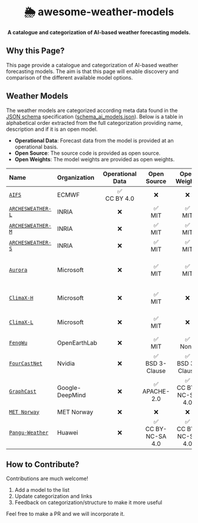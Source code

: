 <h1 align="center">
    🌦️ awesome-weather-models
    <br>
</h1>

<p align="center">
    <strong>A catalogue and categorization of AI-based weather forecasting models. 
   </strong>
</p>

## Why this Page?
This page provide a catalogue and categorization of AI-based weather forecasting models. The aim is that this page will enable discovery and comparison of the different available model options. 

## Weather Models
The weather models are categorized according meta data found in the [JSON schema](https://json-schema.org/) specification ([schema_ai_models.json](https://github.com/rebase-energy/awesome-weather-models/blob/main/schema_ai_models.json)). Below is a table in alphabetical order extracted from the full categorization providing name, description and if it is an open model. 

* **Operational Data**: Forecast data from the model is provided at an operational basis.
* **Open Source**: The source code is provided as open source. 
* **Open Weights**: The model weights are provided as open weights. 

| Name | Organization | Operational Data | Open Source | Open Weights | Links |
| :--- | :--- | :---: | :---: | :---: | :---: |
|[`AIFS`](https://github.com/rebase-energy/awesome-weather-models/blob/a86f37f003e0e53a3035228e3eee0d7bbec8c26e/data_ai_models.json#L2-L27)|ECMWF|✅ <br> CC BY 4.0|❌|❌|[[paper]](https://arxiv.org/abs/2406.01465), [[access]](https://www.ecmwf.int/en/forecasts/dataset/aifs-machine-learning-data)|
|[`ARCHESWEATHER-L`](https://github.com/rebase-energy/awesome-weather-models/blob/a86f37f003e0e53a3035228e3eee0d7bbec8c26e/data_ai_models.json#L29-L55)|INRIA|❌|✅ <br> MIT|✅ <br> MIT|[[code]](https://github.com/gcouairon/ArchesWeather), [[paper]](https://arxiv.org/abs/2405.14527)|
|[`ARCHESWEATHER-M`](https://github.com/rebase-energy/awesome-weather-models/blob/a86f37f003e0e53a3035228e3eee0d7bbec8c26e/data_ai_models.json#L57-L83)|INRIA|❌|✅ <br> MIT|✅ <br> MIT|[[code]](https://github.com/gcouairon/ArchesWeather), [[paper]](https://arxiv.org/abs/2405.14527)|
|[`ARCHESWEATHER-S`](https://github.com/rebase-energy/awesome-weather-models/blob/a86f37f003e0e53a3035228e3eee0d7bbec8c26e/data_ai_models.json#L85-L111)|INRIA|❌|✅ <br> MIT|✅ <br> MIT|[[code]](https://github.com/gcouairon/ArchesWeather), [[paper]](https://arxiv.org/abs/2405.14527)|
|[`Aurora`](https://github.com/rebase-energy/awesome-weather-models/blob/a86f37f003e0e53a3035228e3eee0d7bbec8c26e/data_ai_models.json#L113-L141)|Microsoft|❌|✅ <br> MIT|✅ <br> MIT|[[code]](https://github.com/microsoft/aurora), [[paper]](https://arxiv.org/abs/2405.13063), [[docs]](https://microsoft.github.io/aurora/intro.html), [[pypi]](https://pypi.org/project/microsoft-aurora/)|
|[`ClimaX-H`](https://github.com/rebase-energy/awesome-weather-models/blob/a86f37f003e0e53a3035228e3eee0d7bbec8c26e/data_ai_models.json#L143-L169)|Microsoft|❌|✅ <br> MIT|❌|[[code]](https://github.com/microsoft/ClimaX), [[paper]](https://arxiv.org/abs/2301.10343), [[docs]](https://microsoft.github.io/climax/intro.html)|
|[`ClimaX-L`](https://github.com/rebase-energy/awesome-weather-models/blob/a86f37f003e0e53a3035228e3eee0d7bbec8c26e/data_ai_models.json#L171-L197)|Microsoft|❌|✅ <br> MIT|❌|[[code]](https://github.com/microsoft/ClimaX), [[paper]](https://arxiv.org/abs/2301.10343), [[docs]](https://microsoft.github.io/climax/intro.html)|
|[`FengWu`](https://github.com/rebase-energy/awesome-weather-models/blob/a86f37f003e0e53a3035228e3eee0d7bbec8c26e/data_ai_models.json#L199-L225)|OpenEarthLab|❌|✅ <br> MIT|✅ <br> None|[[code]](https://github.com/OpenEarthLab/FengWu), [[paper]](https://arxiv.org/abs/2304.02948)|
|[`FourCastNet`](https://github.com/rebase-energy/awesome-weather-models/blob/a86f37f003e0e53a3035228e3eee0d7bbec8c26e/data_ai_models.json#L227-L253)|Nvidia|❌|✅ <br> BSD 3-Clause|✅ <br> BSD 3-Clause|[[code]](https://github.com/NVlabs/FourCastNet), [[paper]](https://arxiv.org/abs/2202.11214)|
|[`GraphCast`](https://github.com/rebase-energy/awesome-weather-models/blob/a86f37f003e0e53a3035228e3eee0d7bbec8c26e/data_ai_models.json#L255-L282)|Google-DeepMind|❌|✅ <br> APACHE-2.0|✅ <br> CC BY-NC-SA 4.0|[[code]](https://github.com/deepmind/graphcast), [[paper]](https://arxiv.org/abs/2212.12794), [[blog]](https://deepmind.google/discover/blog/graphcast-ai-model-for-faster-and-more-accurate-global-weather-forecasting/)|
|[`MET Norway`](https://github.com/rebase-energy/awesome-weather-models/blob/a86f37f003e0e53a3035228e3eee0d7bbec8c26e/data_ai_models.json#L284-L307)|MET Norway|❌|❌|❌|[[paper]](https://arxiv.org/abs/2409.02891)|
|[`Pangu-Weather`](https://github.com/rebase-energy/awesome-weather-models/blob/a86f37f003e0e53a3035228e3eee0d7bbec8c26e/data_ai_models.json#L309-L335)|Huawei|❌|✅ <br> CC BY-NC-SA 4.0|✅ <br> CC BY-NC-SA 4.0|[[code]](https://github.com/198808xc/Pangu-Weather), [[paper]](https://arxiv.org/abs/2211.02556)|

## How to Contribute? 
Contributions are much welcome! 

1) Add a model to the list
2) Update categorization and links
3) Feedback on categorization/structure to make it more useful

Feel free to make a PR and we will incorporate it. 